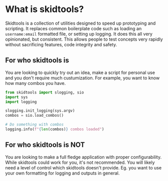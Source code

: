 # What is skidtools?

Skidtools is a collection of utilities designed to speed up prototyping and scripting. 
It replaces common boilerplate code such as loading an `username:email` formatted file, or setting up logging. It does this all very opinionated, but consistent. 
This allows people to test concepts very rapidly without sacrificing features, code integrity and safety.

## For who skidtools is

You are looking to quickly try out an idea, make a script for personal use and you don't require much custumization.
For example, you want to know how many combos you have.

``` python
from skidtools import slogging, sio
import sys
import logging

slogging.init_logging(sys.argv)
combos = sio.load_combos()

# Do something with combos
logging.info(f"{len(combos)} combos loaded")
```


## For who skidtools is **NOT**

You are looking to make a full fledge application with proper configurability. While skidtools could work for you, it's not recommended. You will likely need a level of control which skidtools doesn't provide. Eg. you want to use your own formatting for logging and outputs in general.
